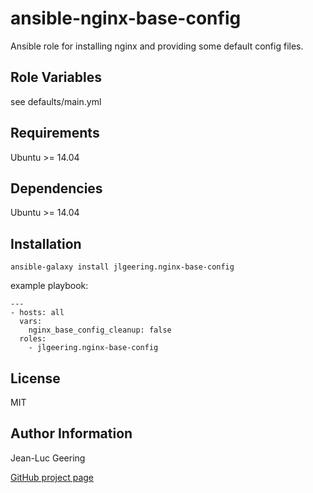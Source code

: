 ansible-nginx-base-config
=========================

Ansible role for installing nginx and providing some default config files.

Role Variables
--------------

see defaults/main.yml

Requirements
-----------

Ubuntu >= 14.04

Dependencies
-----------

Ubuntu >= 14.04

Installation
----------

    ansible-galaxy install jlgeering.nginx-base-config

example playbook:

    ---
    - hosts: all
      vars:
        nginx_base_config_cleanup: false
      roles:
        - jlgeering.nginx-base-config

License
------

MIT

Author Information
----------------
Jean-Luc Geering

[GitHub project page](https://github.com/ufirstgroup/ansible-nginx-base-config)
